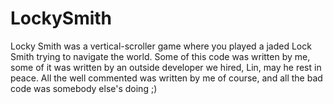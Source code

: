 # LockySmith
Locky Smith was a vertical-scroller game where you played a jaded Lock Smith trying to navigate the world. Some of this code was written by me, some of it was written by an outside developer we hired, Lin, may he rest in peace. All the well commented was written by me of course, and all the bad code was somebody else's doing ;)
